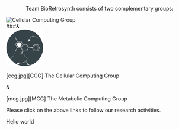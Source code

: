 <p style="text-align: center;">Team BioRetrosynth consists of two complementary groups: 

<div class="tiles">

<div class="tile" markdown="1">
<img src="/images/ccg.jpg" alt="Cellular Computing Group" width="100"/>
</div><!-- /.tile -->

<div class="tile" markdown="1">
###&
</div><!-- /.tile -->

<div class="tile" markdown="1">
<img src="/images/mcg.jpg" alt="Metabolic Computing Group" width="100"/>
</div><!-- /.tile -->
</div><!-- /.tiles -->

[ccg.jpg][CCG]
The Cellular Computing Group 

&

[mcg.jpg][MCG]
The Metabolic Computing Group

Please click on the above links to follow our research activities.
</p><HTML>Hello world</HTML>
